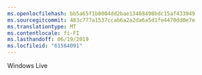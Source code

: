 ```yaml
---
ms.openlocfilehash: bb5a65f1b8004dd2bae13468498bdc15af433949
ms.sourcegitcommit: 483c777a1537ccab6a2a2da6a5d1fe4470dd0e7e
ms.translationtype: MT
ms.contentlocale: fi-FI
ms.lasthandoff: 06/19/2019
ms.locfileid: "61564091"
---
```

Windows Live